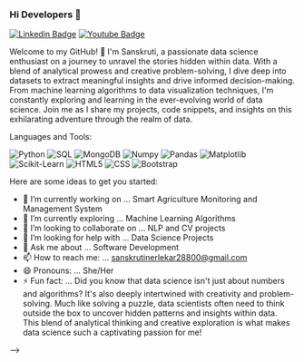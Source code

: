 ### Hi Developers 👋

[![Linkedin Badge](https://img.shields.io/badge/-Sanskruti-blue?style=flat-square&logo=Linkedin&logoColor=white)](https://www.linkedin.com/in/sanskruti-n-0b866733b/) [![Youtube Badge](https://img.shields.io/badge/-Sanskruti-red?style=flat-square&logo=Youtube&logoColor=white)](https://www.youtube.com/@SanskrutiN)



Welcome to my GitHub! 👋 I'm Sanskruti, a passionate data science enthusiast on a journey to unravel the stories hidden within data. 
With a blend of analytical prowess and creative problem-solving, I dive deep into datasets to extract meaningful insights and drive informed decision-making. 
From machine learning algorithms to data visualization techniques, I'm constantly exploring and learning in the ever-evolving world of data science. 
Join me as I share my projects, code snippets, and insights on this exhilarating adventure through the realm of data.


Languages and Tools: 

<img alt="Python" src="https://img.shields.io/badge/python%20-%23306998.svg?style=flat-square&logo=python&logoColor=white"/> <img alt="SQL" src="https://img.shields.io/badge/sql%20-%23F8971D.svg?style=flat-square&logo=sql&logoColor=white"/> <img alt="MongoDB" src="https://img.shields.io/badge/mongodb%20-%234EA94B.svg?style=flat-square&logo=mongodb&logoColor=white"/> <img alt="Numpy" src="https://img.shields.io/badge/numpy%20-%23013243.svg?style=flat-square&logo=numpy&logoColor=white"/> <img alt="Pandas" src="https://img.shields.io/badge/pandas%20-%23150458.svg?style=flat-square&logo=pandas&logoColor=white"/> <img alt="Matplotlib" src="https://img.shields.io/badge/matplotlib%20-%2311557C.svg?style=flat-square&logo=matplotlib&logoColor=white"/> <img alt="Scikit-Learn" src="https://img.shields.io/badge/scikitlearn%20-%23F7931E.svg?style=flat-square&logo=scikitlearn&logoColor=white"/> <img alt="HTML5" src="https://img.shields.io/badge/html%20-%23E34F26.svg?style=flat-square&logo=html&logoColor=white"/> <img alt="CSS" src="https://img.shields.io/badge/css%20-%23264DE4.svg?style=flat-square&logo=css&logoColor=white"/> <img alt="Bootstrap" src="https://img.shields.io/badge/bootstrap%20-%23563D7C.svg?style=flat-square&logo=bootstrap&logoColor=white"/>



Here are some ideas to get you started:

- 🔭 I’m currently working on ... Smart Agriculture Monitoring and Management System
- 🌱 I’m currently exploring ... Machine Learning Algorithms
- 👯 I’m looking to collaborate on ... NLP and CV projects
- 🤔 I’m looking for help with ... Data Science Projects
- 💬 Ask me about ... Software Development
- 📫 How to reach me: ... sanskrutinerlekar28800@gmail.com
- 😄 Pronouns: ... She/Her
- ⚡ Fun fact: ... Did you know that data science isn't just about numbers and algorithms?
                   It's also deeply intertwined with creativity and problem-solving.
                   Much like solving a puzzle, data scientists often need to think outside the box to uncover hidden patterns and insights within data.
                   This blend of analytical thinking and creative exploration is what makes data science such a captivating passion for me!
      

-->

